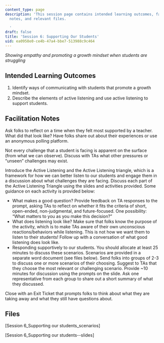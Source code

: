 ```yaml
---
content_type: page
description: 'This session page contains intended learning outcomes, facilitation
  notes, and relevant files.

  '
draft: false
title: 'Session 6: Supporting Our Students'
uid: ea0958e0-ce4b-47a4-bbe7-513988c9c464
---
```

*Showing empathy and promoting a growth mindset when students are struggling*

## Intended Learning Outcomes

1. Identify ways of communicating with students that promote a growth mindset. 
2. Describe the elements of active listening and use active listening to support students.

## Facilitation Notes

Ask folks to reflect on a time when they felt most supported by a teacher. What did that look like? Have folks share out about their experiences or use an anonymous polling platform.

Not every challenge that a student is facing is apparent on the surface (from what we can observe). Discuss with TAs what other pressures or “unseen” challenges may exist.

Introduce the Active Listening and the Active Listening triangle, which is a framework for how we can better listen to our students and engage them in a discussion about what challenges they are facing. Discuss each part of the Active Listening Triangle using the slides and activities provided. Some guidance on each activity is provided below:

- What makes a good question? Provide feedback on TA responses to the prompt, asking TAs to reflect on whether it fits the criteria of short, open-ended, non-judgmental, and future-focused. One possibility: “What matters to you as you make this decision?”
- What does listening look like? Make sure that folks know the purpose of the activity, which is to make TAs aware of their own unconscious reactions/behaviors while listening. This is not how we want them to listen to their students! Follow up with a conversation of what good listening does look like.
- Responding supportively to our students. You should allocate at least 25 minutes to discuss these scenarios. Scenarios are provided in a separate word document (see files below). Send folks into groups of 2-3 to discuss one or more scenarios of their choosing. Suggest to TAs that they choose the most relevant or challenging scenario. Provide ~10 minutes for discussion using the prompts on the slide. Ask one representative from each group to share out a short summary of what they discussed.

Close with an Exit Ticket that prompts folks to think about what they are taking away and what they still have questions about.

## Files

\[Session 6\_Supporting our students\_scenarios\]

\[Session 6\_Supporting our students--slides\]